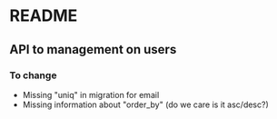 # README

## API to management on users

### To change
* Missing "uniq" in migration for email
* Missing information about "order_by" (do we care is it asc/desc?)
